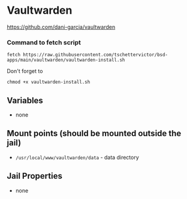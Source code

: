 # Vaultwarden
https://github.com/dani-garcia/vaultwarden

### Command to fetch script
```
fetch https://raw.githubusercontent.com/tschettervictor/bsd-apps/main/vaultwarden/vaultwarden-install.sh
```

Don't forget to
```
chmod +x vaultwarden-install.sh
```

## Variables
  - none

## Mount points (should be mounted outside the jail)
  - `/usr/local/www/vaultwarden/data` - data directory

## Jail Properties
  - none
